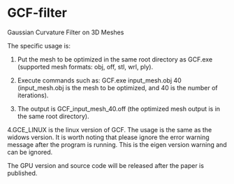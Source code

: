 # GCF-filter

Gaussian Curvature Filter on 3D Meshes

The specific usage is:

1. Put the mesh to be optimized in the same root directory as GCF.exe (supported mesh formats: obj, off, stl, wrl, ply).

2. Execute commands such as: GCF.exe input_mesh.obj 40 (input_mesh.obj is the mesh to be optimized, and 40 is the number of iterations).

3. The output is GCF_input_mesh_40.off (the optimized mesh output is in the same root directory).

4.GCE_LINUX is the linux version of GCF. The usage is the same as the widows version. It is worth noting that please ignore the error warning message after the program is running. This is the eigen version warning and can be ignored.

The GPU version and source code will be released after the paper is published.
